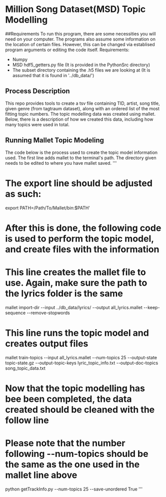 # Million Song Dataset(MSD) Topic Modelling
##Requirements
To run this program, there are some necessities you will need on your computer. The programs also assume some information on the location of certain files. However, this can be changed via establised program arguments or editing the code itself. 
Requirements:
- Numpy  
- MSD hdf5_getters.py file (It is provided in the PythonSrc directory)
- The subset directory containing the .h5 files we are looking at (It is assumed that it is found in '../db_data/')

## Process Description
This repo provides tools to create a tsv file containing TID, artist, song title, given genre (from tagtraum dataset), along with an ordered list of the most fitting topic numbers. The topic modelling data was created using mallet. Below, there is a description of how we created this data, including how many topics were used in total.

## Running Mallet Topic Modeling
The code below is the process used to create the topic model information used. The first line adds mallet to the terminal's path. The directory given needs to be edited to where you have mallet saved.
'''
# The export line should be adjusted as such:
export PATH=/Path/To/Mallet/bin:$PATH'

# After this is done, the following code is used to perform the topic model, and create files with the information
# This line creates the mallet file to use. Again, make sure the path to the lyrics folder is the same
mallet import-dir --input ../db_data/lyrics/ --output all_lyrics.mallet   --keep-sequence --remove-stopwords

# This line runs the topic model and creates output files
mallet train-topics  --input all_lyrics.mallet --num-topics 25 --output-state topic-state.gz --output-topic-keys lyric_topic_info.txt --output-doc-topics song_topic_data.txt 

# Now that the topic modelling has bee been completed, the data created should be cleaned with the follow line
# Please note that the number following --num-topics should be the same as the one used in the mallet line above
python getTrackInfo.py --num-topics 25 --save-unordered True
'''
